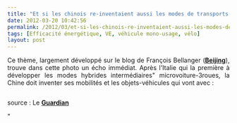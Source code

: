 ```yaml
---
title: "Et si les chinois re-inventaient aussi les modes de transports urbains #lessismore"
date: 2012-03-20 10:42:56
permalink: /2012/03/et-si-les-chinois-re-inventaient-aussi-les-modes-de-transports-urbains-lessismore.html
tags: [Efficacité énergétique, VE, véhicule mono-usage, vélo]
layout: post
---
```


<p style="text-align: justify">Ce thème, largement développé sur le blog de François Bellanger (<a href="http://transit-city.blogspot.fr/2011/12/beijing-big-return-of-bike-2.html" target="_blank"><strong>Beijing</strong></a>), trouve dans cette photo un écho immédiat. Après l'Italie qui la première à développer les modes hybrides intermédiaires" microvoiture-3roues, la Chine doit inventer ses mobilités et les objets-véhicules qui vont avec :</p> <p><a href="https://gabrielplassat.github.io/transportsdufutur/wp-content/uploads/sites/6/old/6a0120a66d2ad4970b0167640429fb970b-pi.jpg""><img alt=""ABeijing-China-Passengers-005"" border=""0"" class=""asset  asset-image at-xid-6a0120a66d2ad4970b0167640429fb970b image-full"" src=""/wp-content/uploads/sites/6/old/6a0120a66d2ad4970b0167640429fb970b-800wi.jpg"" title=""ABeijing-China-Passengers-005"" /></a></p> <p>source : Le <a href=""http://www.guardian.co.uk/news/gallery/2012/mar/15/1#/?picture=387381656&index=0"" target=""_blank""><strong>Guardian</strong></a></p>"
